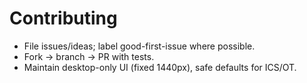 # Contributing
- File issues/ideas; label good-first-issue where possible.
- Fork → branch → PR with tests.
- Maintain desktop-only UI (fixed 1440px), safe defaults for ICS/OT.
